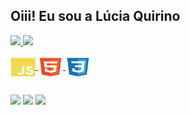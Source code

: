## Oiii! Eu sou a Lúcia Quirino 
 <div>
  <a href="https://github.com/luciaquirino">
  <img height="180em" src="https://github-readme-stats.vercel.app/api?username=luciaquirino&show_icons=true&theme=nightowl&include_all_commits=true&count_private=true"/>
  <img height="180em" src="https://github-readme-stats.vercel.app/api/top-langs/?username=luciaquirino&layout=compact&langs_count=7&theme=nightowl"/>
</div>
<div style="display: inline_block"><br>
  <img align="center" alt="luh-Js" height="30" width="40" src="https://raw.githubusercontent.com/devicons/devicon/master/icons/javascript/javascript-plain.svg"> 
  <img align="center" alt="luh-HTML" height="30" width="40" src="https://raw.githubusercontent.com/devicons/devicon/master/icons/html5/html5-original.svg">
  <img align="center" alt="luh-CSS" height="30" width="40" src="https://raw.githubusercontent.com/devicons/devicon/master/icons/css3/css3-original.svg">

</div>
  
  ##
 
<div> 

  <a href="https://instagram.com/luh_quirino_web" target="_blank"><img src="https://img.shields.io/badge/-Instagram-%23E4405F?style=for-the-badge&logo=instagram&logoColor=white" target="_blank"></a>
   <a href = "mailto:luhquirino96@gmail.com"><img src="https://img.shields.io/badge/-Gmail-%23333?style=for-the-badge&logo=gmail&logoColor=white" target="_blank"></a>
  <a href="https://www.linkedin.com/in/lucia-quirino-917012215/" target="_blank"><img src="https://img.shields.io/badge/-LinkedIn-%230077B5?style=for-the-badge&logo=linkedin&logoColor=white" target="_blank"></a> 

</div>

